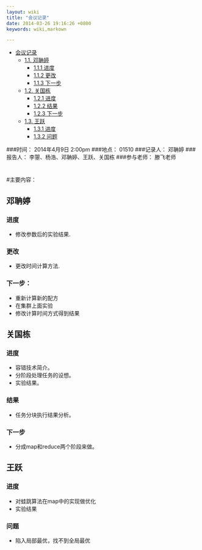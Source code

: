 ```yaml
---
layout: wiki
title: "会议记录"
date: 2014-03-26 19:16:26 +0800
keywords: wiki,markown

---
```


<div class="toc" markdown="1">

*   [会议记录](#toc1)
    *   [1.1. 邓聃婷](#toc1.1)
        *   [1.1.1 进度](#toc1.1.1)
        *   [1.1.2 更改](#toc1.1.2)
        *   [1.1.3 下一步](#toc1.1.3)
    *   [1.2. 关国栋](#toc1.2)
        *   [1.2.1 进度](#toc1.2.1)
        *   [1.2.2 结果](#toc1.2.2)
        *   [1.2.3 下一步](#toc1.2.3)
    *   [1.3. 王跃](#toc1.3)
        *   [1.3.1 进度](#toc1.3.1)
        *   [1.3.2 问题](#toc1.3.2)

</div><div class="neirong" markdown="1">


  
###时间： 2014年4月9日  2:00pm 
###地点： 01510
###记录人： 邓聃婷
###报告人： 李曌、杨浩、邓聃婷、王跃、关国栋
###参与老师： 滕飞老师 
<h1></h1>  
#主要内容：

<h2 id="toc1.1">邓聃婷</h2>

<h3 id="toc1.1.1">进度</h3>   

*   修改参数后的实验结果.

<h3 id="toc1.1.2">更改</h3> 

*   更改时间计算方法.


<h3 id="toc1.1.3">下一步：</h3>

*   重新计算新的配方 
*   在集群上面实验
*   修改计算时间方式得到结果


<h2 id="toc1.2">关国栋</h2>
<h3 id="toc1.2.1">进度</h3> 

*   容错技术简介。  
*   分阶段处理任务的设想。  
*   实验结果。

<h3 id="toc1.2.2">结果</h3> 

*   任务分块执行结果分析。

<h3 id="toc1.2.3">下一步</h3> 

*   分成map和reduce两个阶段来做。



<h2 id="toc1.3">王跃</h2>
<h3 id="toc1.3.1">进度</h3> 

*   对蛙跳算法在map中的实现做优化
*   实验结果  

<h3 id="toc1.3.2">问题</h3> 

*   陷入局部最优，找不到全局最优

